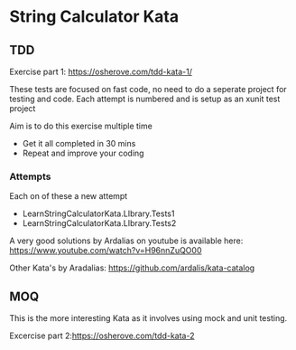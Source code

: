 ﻿# String Calculator Kata

## TDD

Exercise part 1: https://osherove.com/tdd-kata-1/

These tests are focused on fast code, no need to do a seperate project for
testing and code.  Each attempt is numbered and is setup as an xunit test project


Aim is to do this exercise multiple time

- Get it all completed in 30 mins
- Repeat and improve your coding


### Attempts

Each on of these a new attempt
- LearnStringCalculatorKata.LIbrary.Tests1
- LearnStringCalculatorKata.LIbrary.Tests2

A very good solutions by Ardalias on youtube is available here: 
https://www.youtube.com/watch?v=H96nnZuQO00

Other Kata's by Aradalias:
https://github.com/ardalis/kata-catalog
















## MOQ
This is the more interesting Kata as it involves using mock and unit testing.
 
Excercise part 2:https://osherove.com/tdd-kata-2



